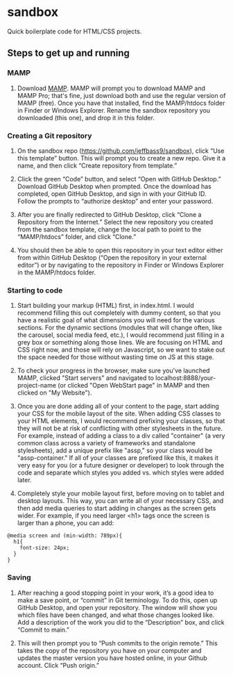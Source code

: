 # sandbox
Quick boilerplate code for HTML/CSS projects. 

## Steps to get up and running 

### MAMP

1) Download <a href="https://www.mamp.info/en/downloads/">MAMP</a>. MAMP will prompt you to download MAMP and MAMP Pro; that's fine, just download both and use the regular version of MAMP (free). Once you have that installed, find the MAMP/htdocs folder in Finder or Windows Explorer. Rename the sandbox repository you downloaded (this one), and drop it in this folder.  

### Creating a Git repository 

1) On the sandbox repo (https://github.com/jeffbass9/sandbox), click “Use this template” button. This will prompt you to create a new repo. Give it a name, and then click “Create repository from template.” 

2) Click the green “Code” button, and select “Open with GitHub Desktop.” Download GitHub Desktop when prompted. Once the download has completed, open GitHub Desktop, and sign in with your GitHub ID. Follow the prompts to “authorize desktop” and enter your password. 

3) After you are finally redirected to GitHub Desktop, click “Clone a Repository from the Internet.” Select the new repository you created from the sandbox template, change the local path to point to the “MAMP/htdocs” folder, and click “Clone.” 

4) You should then be able to open this repository in your text editor either from within GitHub Desktop (“Open the repository in your external editor”) or by navigating to the repository in Finder or Windows Explorer in the MAMP/htdocs folder. 

### Starting to code 

1) Start building your markup (HTML) first, in index.html. I would recommend filling this out completely with dummy content, so that you have a realistic goal of what dimensions you will need for the various sections. For the dynamic sections (modules that will change often, like the carousel, social media feed, etc.), I would recommend just filling in a grey box or something along those lines. We are focusing on HTML and CSS right now, and those will rely on Javascript, so we want to stake out the space needed for those without wasting time on JS at this stage. 

2) To check your progress in the browser, make sure you've launched MAMP, clicked "Start servers" and navigated to localhost:8888/your-project-name (or clicked "Open WebStart page" in MAMP and then clicked on "My Website").

3) Once you are done adding all of your content to the page, start adding your CSS for the mobile layout of the site. When adding CSS classes to your HTML elements, I would recommend prefixing your classes, so that they will not be at risk of conflicting with other stylesheets in the future. For example, instead of adding a class to a div called "container" (a very common class across a variety of frameworks and standalone stylesheets), add a unique prefix like "assp," so your class would be "assp-container." If all of your classes are prefixed like this, it makes it very easy for you (or a future designer or developer) to look through the code and separate which styles you added vs. which styles were added later. 

4) Completely style your mobile layout first, before moving on to tablet and desktop layouts. This way, you can write all of your necessary CSS, and then add media queries to start adding in changes as the screen gets wider. For example, if you need larger \<h1\> tags once the screen is larger than a phone, you can add:
```
@media screen and (min-width: 789px){ 
  h1{ 
    font-size: 24px; 
  }
}
```

### Saving

1) After reaching a good stopping point in your work, it’s a good idea to make a save point, or “commit” in Git terminology. To do this, open up GitHub Desktop, and open your repository. The window will show you which files have been changed, and what those changes looked like. Add a description of the work you did to the “Description” box, and click “Commit to main.” 

2) This will then prompt you to “Push commits to the origin remote.” This takes the copy of the repository you have on your computer and updates the master version you have hosted online, in your Github account. Click “Push origin.”
